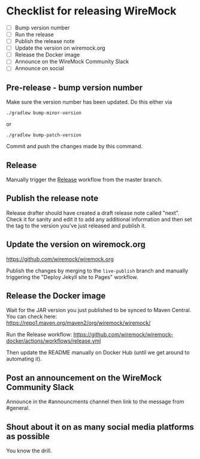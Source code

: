 # Checklist for releasing WireMock

- [ ] Bump version number
- [ ] Run the release
- [ ] Publish the release note
- [ ] Update the version on wiremock.org
- [ ] Release the Docker image
- [ ] Announce on the WireMock Community Slack
- [ ] Announce on social

## Pre-release - bump version number
Make sure the version number has been updated. Do this either via

```
./gradlew bump-minor-version
```

or

```
./gradlew bump-patch-version
```

Commit and push the changes made by this command.

## Release
Manually trigger the [Release](https://github.com/wiremock/wiremock/actions/workflows/release.yml) workflow from the master branch.

## Publish the release note
Release drafter should have created a draft release note called "next". Check it for sanity and edit it to add any additional information and then set the tag
to the version you've just released and publish it.

## Update the version on wiremock.org
https://github.com/wiremock/wiremock.org

Publish the changes by merging to the `live-publish` branch and manually triggering the "Deploy Jekyll site to Pages" workflow.

## Release the Docker image
Wait for the JAR version you just published to be synced to Maven Central. You can check here:
https://repo1.maven.org/maven2/org/wiremock/wiremock/

Run the Release workflow:
https://github.com/wiremock/wiremock-docker/actions/workflows/release.yml

Then update the README manually on Docker Hub (until we get around to automating it).


## Post an announcement on the WireMock Community Slack
Announce in the #announcments channel then link to the message from #general.

## Shout about it on as many social media platforms as possible
You know the drill.